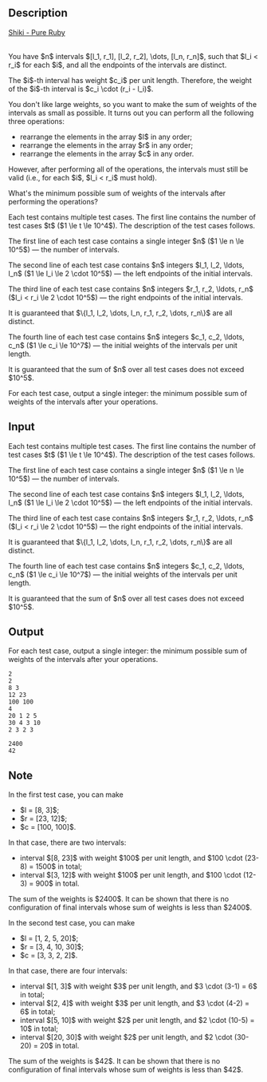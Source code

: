 ## Description

<div><div class="epigraph"><div class="epigraph-text"><span class="tex-font-style-it"><a href="https://soundcloud.com/shiki-8/pure-rubyversoundcloud">Shiki - Pure Ruby</a></span></div><div class="epigraph-source">⠀</div></div><p>You have $n$ intervals $[l_1, r_1], [l_2, r_2], \dots, [l_n, r_n]$, such that $l_i &lt; r_i$ for each $i$, and all the endpoints of the intervals are distinct.</p><p>The $i$-th interval has weight $c_i$ per unit length. Therefore, the <span class="tex-font-style-it">weight</span> of the $i$-th interval is $c_i \cdot (r_i - l_i)$.</p><p>You don't like large weights, so you want to make the sum of weights of the intervals as small as possible. It turns out you can perform all the following three operations:</p><ul> <li> rearrange the elements in the array $l$ in any order; </li><li> rearrange the elements in the array $r$ in any order; </li><li> rearrange the elements in the array $c$ in any order. </li></ul><p>However, after performing all of the operations, the intervals must still be valid (i.e., for each $i$, $l_i &lt; r_i$ must hold).</p><p>What's the minimum possible sum of weights of the intervals after performing the operations?</p></div><div class="input-specification"><p>Each test contains multiple test cases. The first line contains the number of test cases $t$ ($1 \le t \le 10^4$). The description of the test cases follows.</p><p>The first line of each test case contains a single integer $n$ ($1 \le n \le 10^5$)&nbsp;— the number of intervals.</p><p>The second line of each test case contains $n$ integers $l_1, l_2, \ldots, l_n$ ($1 \le l_i \le 2 \cdot 10^5$)&nbsp;— the left endpoints of the initial intervals.</p><p>The third line of each test case contains $n$ integers $r_1, r_2, \ldots, r_n$ ($l_i &lt; r_i \le 2 \cdot 10^5$)&nbsp;— the right endpoints of the initial intervals.</p><p>It is guaranteed that $\{l_1, l_2, \dots, l_n, r_1, r_2, \dots, r_n\}$ are all distinct.</p><p>The fourth line of each test case contains $n$ integers $c_1, c_2, \ldots, c_n$ ($1 \le c_i \le 10^7$)&nbsp;— the initial weights of the intervals per unit length.</p><p>It is guaranteed that the sum of $n$ over all test cases does not exceed $10^5$.</p></div><div class="output-specification"><p>For each test case, output a single integer: the minimum possible sum of weights of the intervals after your operations.</p></div>

## Input

<p>Each test contains multiple test cases. The first line contains the number of test cases $t$ ($1 \le t \le 10^4$). The description of the test cases follows.</p><p>The first line of each test case contains a single integer $n$ ($1 \le n \le 10^5$)&nbsp;— the number of intervals.</p><p>The second line of each test case contains $n$ integers $l_1, l_2, \ldots, l_n$ ($1 \le l_i \le 2 \cdot 10^5$)&nbsp;— the left endpoints of the initial intervals.</p><p>The third line of each test case contains $n$ integers $r_1, r_2, \ldots, r_n$ ($l_i &lt; r_i \le 2 \cdot 10^5$)&nbsp;— the right endpoints of the initial intervals.</p><p>It is guaranteed that $\{l_1, l_2, \dots, l_n, r_1, r_2, \dots, r_n\}$ are all distinct.</p><p>The fourth line of each test case contains $n$ integers $c_1, c_2, \ldots, c_n$ ($1 \le c_i \le 10^7$)&nbsp;— the initial weights of the intervals per unit length.</p><p>It is guaranteed that the sum of $n$ over all test cases does not exceed $10^5$.</p>

## Output

<p>For each test case, output a single integer: the minimum possible sum of weights of the intervals after your operations.</p>





```input1|2,3,4,5
2
2
8 3
12 23
100 100
4
20 1 2 5
30 4 3 10
2 3 2 3
```




```output1
2400
42
```



## Note

<p>In the first test case, you can make </p><ul> <li> $l = [8, 3]$; </li><li> $r = [23, 12]$; </li><li> $c = [100, 100]$. </li></ul><p>In that case, there are two intervals: </p><ul> <li> interval $[8, 23]$ with weight $100$ per unit length, and $100 \cdot (23-8) = 1500$ in total; </li><li> interval $[3, 12]$ with weight $100$ per unit length, and $100 \cdot (12-3) = 900$ in total. </li></ul><p>The sum of the weights is $2400$. It can be shown that there is no configuration of final intervals whose sum of weights is less than $2400$.</p><p>In the second test case, you can make </p><ul> <li> $l = [1, 2, 5, 20]$; </li><li> $r = [3, 4, 10, 30]$; </li><li> $c = [3, 3, 2, 2]$. </li></ul><p>In that case, there are four intervals: </p><ul> <li> interval $[1, 3]$ with weight $3$ per unit length, and $3 \cdot (3-1) = 6$ in total; </li><li> interval $[2, 4]$ with weight $3$ per unit length, and $3 \cdot (4-2) = 6$ in total; </li><li> interval $[5, 10]$ with weight $2$ per unit length, and $2 \cdot (10-5) = 10$ in total; </li><li> interval $[20, 30]$ with weight $2$ per unit length, and $2 \cdot (30-20) = 20$ in total. </li></ul><p>The sum of the weights is $42$. It can be shown that there is no configuration of final intervals whose sum of weights is less than $42$.</p>
